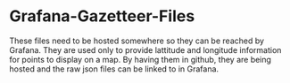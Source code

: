 # Grafana-Gazetteer-Files
These files need to be hosted somewhere so they can be reached by Grafana. They are used only to provide lattitude and longitude information for points to display on a map. By having them in github, they are being hosted and the raw json files can be linked to in Grafana.
